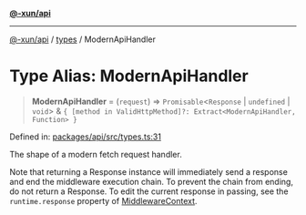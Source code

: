 [**@-xun/api**](../../README.md)

***

[@-xun/api](../../README.md) / [types](../README.md) / ModernApiHandler

# Type Alias: ModernApiHandler

> **ModernApiHandler** = (`request`) => `Promisable`\<`Response` \| `undefined` \| `void`\> & `{ [method in ValidHttpMethod]?: Extract<ModernApiHandler, Function> }`

Defined in: [packages/api/src/types.ts:31](https://github.com/Xunnamius/api-utils/blob/5d75eafe8fcae226a3b6f99a43817184692fd9bf/packages/api/src/types.ts#L31)

The shape of a modern fetch request handler.

Note that returning a Response instance will immediately send a
response and end the middleware execution chain. To prevent the chain from
ending, do not return a Response. To edit the current response in
passing, see the `runtime.response` property of [MiddlewareContext](MiddlewareContext.md).
